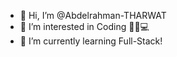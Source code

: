 - 👋 Hi, I’m @Abdelrahman-THARWAT
- 👀 I’m interested in Coding 🐱‍🏍💻
- 🌱 I’m currently learning Full-Stack!
  

<!---
Abdelrahman-THARWAT/Abdelrahman-THARWAT is a ✨ special ✨ repository because its `README.md` (this file) appears on your GitHub profile.
You can click the Preview link to take a look at your changes.
--->
